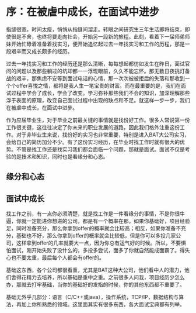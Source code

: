 # 序：在被虐中成长，在面试中进步

指缝很宽，时间太瘦，悄悄从指缝间溜走。转眼之间研究生三年生活即将结束，即使很是不舍，也终将要走向社会，开始另一段新的旅程。此刻，看着下一届师弟师妹开始忙碌着准备着找实习，便开始追忆起过去一年找实习和工作的历程，那是一段艰辛而又成长颇多的经历。


过去一年找实习和工作的经历还是那么清晰，每每想起都彷如发生在昨日，面试官问的问题以及那些躺过的坑却都一一浮现眼前，久久不能忘怀。那无数日夜挑灯备战的艰辛，那焦虑不安等到面试电话的心情，那一次次被被拒后的失落和那收到一个个offer喜悦之情，都将是我人生一笔宝贵的财富。而在最重要的是，我们在面试过程中学会了成长，学会了改变。学习弥补那些我们不会的知识，加深理解那些浮于表面的原理，改变自己面试过程中出现的缺点和不足。就这样一步一步，我们在被虐中成长，在面试中进步。










作为应届毕业生，对于毕业之前最关键的事情就是找份好工作。很多人常说第一份工作很关键，这往往决定了你未来的职业发展的道路，因此我们格外注重这份工作。对于非毕业生来说，找份好的实习也非常重要，特别是进入BAT大公司实习，会给自己的简历加分不少。有了这份实习经历，在毕业时找工作时就有很大的优势。不管是找工作还是找实习我们都会面临一个问题，那就是面试。面试不仅是考验的是技术和知识，同时也是看缘分和心态。


## 缘分和心态



## 面试中成长




找工作之前，有一点你必须清楚，就是找工作是一件看缘分的事情，不是你很牛逼，你就一定能进你想进的公司，都是有一个概率在那。如果你基础好，项目经验足，同时准备充分，那么你拿到offer的概率就会比较高；相反，如果你准备不充分，基础也不好，那么你拿到offer的概率就会比较低，但是你可以多投几家公司，这样拿到offer的几率就要大一点，因为你总有运气好的时候。所以，不要惧怕面试，刚开始失败了没什么的，多投多尝试，面多了你就自然能成面霸了。得失心也不要太重，最后每个人都会有offer的。

基础这东西，各个公司都很看重，尤其是BAT这种大公司，他们看中人的潜力，他们舍得花精力去培养，所以基础是重中之重。之前很多人问我，项目经历少怎么办，那就去打牢基础，当你的基础好的发指的时候，你的其他东西都不重要了。
  
基础无外乎几部分：语言（C/C++或java），操作系统，TCP/IP，数据结构与算法，再加上你所熟悉的领域。这里面其实有很多东西，各大面试宝典都有列举。
  
  


[](https://www.nowcoder.com/discuss/3043?type=2&order=4&pos=65&page=7)

